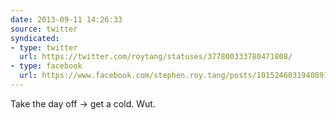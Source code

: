 ```yaml
---
date: 2013-09-11 14:26:33
source: twitter
syndicated:
- type: twitter
  url: https://twitter.com/roytang/statuses/377800333780471808/
- type: facebook
  url: https://www.facebook.com/stephen.roy.tang/posts/10152460319408912
---
```


Take the day off -&gt; get a cold. Wut.